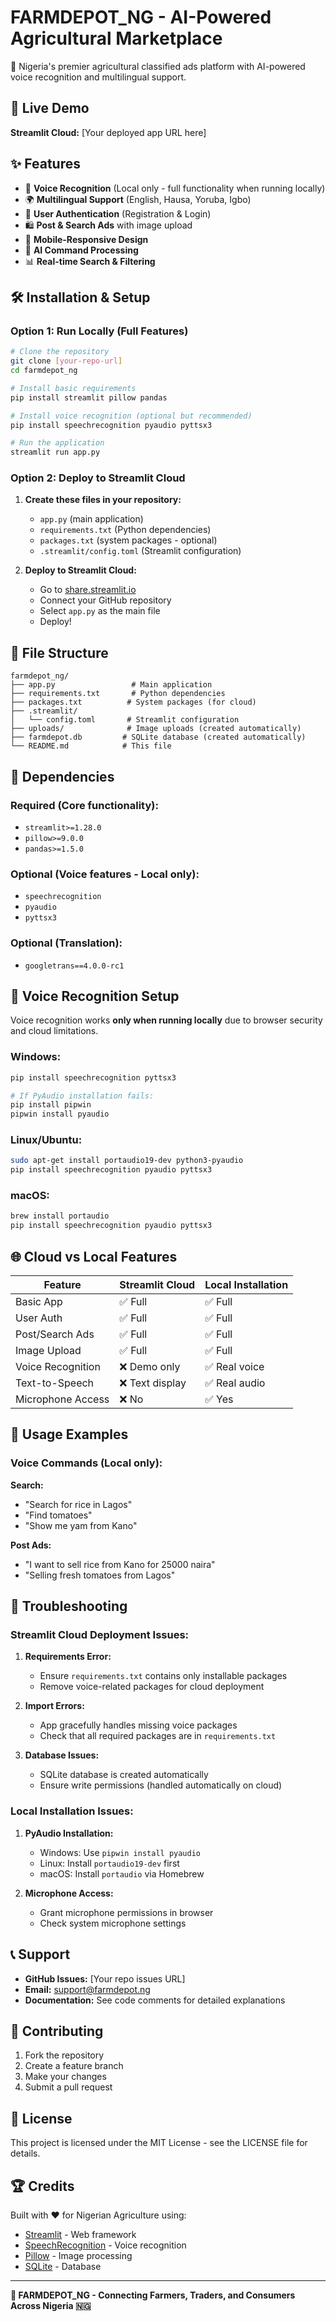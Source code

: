 # FARMDEPOT_NG - AI-Powered Agricultural Marketplace

🌾 Nigeria's premier agricultural classified ads platform with AI-powered voice recognition and multilingual support.

## 🚀 Live Demo

**Streamlit Cloud:** [Your deployed app URL here]

## ✨ Features

- 🎤 **Voice Recognition** (Local only - full functionality when running locally)
- 🌍 **Multilingual Support** (English, Hausa, Yoruba, Igbo)
- 🔐 **User Authentication** (Registration & Login)
- 🛍️ **Post & Search Ads** with image upload
- 📱 **Mobile-Responsive Design**
- 🤖 **AI Command Processing**
- 📊 **Real-time Search & Filtering**

## 🛠️ Installation & Setup

### Option 1: Run Locally (Full Features)

```bash
# Clone the repository
git clone [your-repo-url]
cd farmdepot_ng

# Install basic requirements
pip install streamlit pillow pandas

# Install voice recognition (optional but recommended)
pip install speechrecognition pyaudio pyttsx3

# Run the application
streamlit run app.py
```

### Option 2: Deploy to Streamlit Cloud

1. **Create these files in your repository:**
   - `app.py` (main application)
   - `requirements.txt` (Python dependencies)
   - `packages.txt` (system packages - optional)
   - `.streamlit/config.toml` (Streamlit configuration)

2. **Deploy to Streamlit Cloud:**
   - Go to [share.streamlit.io](https://share.streamlit.io)
   - Connect your GitHub repository
   - Select `app.py` as the main file
   - Deploy!

## 📁 File Structure

```
farmdepot_ng/
├── app.py                 # Main application
├── requirements.txt       # Python dependencies
├── packages.txt          # System packages (for cloud)
├── .streamlit/
│   └── config.toml       # Streamlit configuration
├── uploads/              # Image uploads (created automatically)
├── farmdepot.db         # SQLite database (created automatically)
└── README.md            # This file
```

## 🔧 Dependencies

### Required (Core functionality):
- `streamlit>=1.28.0`
- `pillow>=9.0.0` 
- `pandas>=1.5.0`

### Optional (Voice features - Local only):
- `speechrecognition`
- `pyaudio`
- `pyttsx3`

### Optional (Translation):
- `googletrans==4.0.0-rc1`

## 🎤 Voice Recognition Setup

Voice recognition works **only when running locally** due to browser security and cloud limitations.

### Windows:
```bash
pip install speechrecognition pyttsx3

# If PyAudio installation fails:
pip install pipwin
pipwin install pyaudio
```

### Linux/Ubuntu:
```bash
sudo apt-get install portaudio19-dev python3-pyaudio
pip install speechrecognition pyaudio pyttsx3
```

### macOS:
```bash
brew install portaudio
pip install speechrecognition pyaudio pyttsx3
```

## 🌐 Cloud vs Local Features

| Feature | Streamlit Cloud | Local Installation |
|---------|----------------|-------------------|
| Basic App | ✅ Full | ✅ Full |
| User Auth | ✅ Full | ✅ Full |
| Post/Search Ads | ✅ Full | ✅ Full |
| Image Upload | ✅ Full | ✅ Full |
| Voice Recognition | ❌ Demo only | ✅ Real voice |
| Text-to-Speech | ❌ Text display | ✅ Real audio |
| Microphone Access | ❌ No | ✅ Yes |

## 🎯 Usage Examples

### Voice Commands (Local only):

**Search:**
- "Search for rice in Lagos"
- "Find tomatoes"
- "Show me yam from Kano"

**Post Ads:**
- "I want to sell rice from Kano for 25000 naira"
- "Selling fresh tomatoes from Lagos"

## 🐛 Troubleshooting

### Streamlit Cloud Deployment Issues:

1. **Requirements Error:**
   - Ensure `requirements.txt` contains only installable packages
   - Remove voice-related packages for cloud deployment

2. **Import Errors:**
   - App gracefully handles missing voice packages
   - Check that all required packages are in `requirements.txt`

3. **Database Issues:**
   - SQLite database is created automatically
   - Ensure write permissions (handled automatically on cloud)

### Local Installation Issues:

1. **PyAudio Installation:**
   - Windows: Use `pipwin install pyaudio`
   - Linux: Install `portaudio19-dev` first
   - macOS: Install `portaudio` via Homebrew

2. **Microphone Access:**
   - Grant microphone permissions in browser
   - Check system microphone settings

## 📞 Support

- **GitHub Issues:** [Your repo issues URL]
- **Email:** support@farmdepot.ng
- **Documentation:** See code comments for detailed explanations

## 🤝 Contributing

1. Fork the repository
2. Create a feature branch
3. Make your changes
4. Submit a pull request

## 📄 License

This project is licensed under the MIT License - see the LICENSE file for details.

## 🏆 Credits

Built with ❤️ for Nigerian Agriculture using:
- [Streamlit](https://streamlit.io) - Web framework
- [SpeechRecognition](https://pypi.org/project/SpeechRecognition/) - Voice recognition
- [Pillow](https://pillow.readthedocs.io/) - Image processing
- [SQLite](https://www.sqlite.org/) - Database

---

**🌾 FARMDEPOT_NG - Connecting Farmers, Traders, and Consumers Across Nigeria 🇳🇬**
